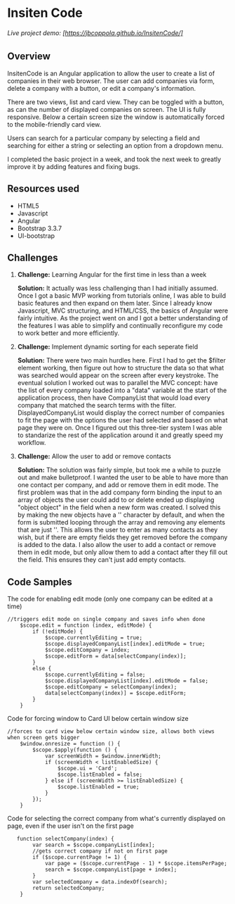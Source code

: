 # Insiten Code

###### Live project demo: [https://jbcoppola.github.io/InsitenCode/]

## Overview

InsitenCode is an Angular application to allow the user to create a list of companies in their web browser. The user can add companies via form, delete a company with a button, or edit a company's information.

There are two views, list and card view. They can be toggled with a button, as can the number of displayed companies on screen. The UI is fully responsive. Below a certain screen size the window is automatically forced to the mobile-friendly card view.

Users can search for a particular company by selecting a field and searching for either a string or selecting an option from a dropdown menu.

I completed the basic project in a week, and took the next week to greatly improve it by adding features and fixing bugs.

## Resources used

- HTML5
- Javascript
- Angular
- Bootstrap 3.3.7
- UI-bootstrap

## Challenges

1. **Challenge:** Learning Angular for the first time in less than a week

   **Solution:** It actually was less challenging than I had initially assumed. Once I got a basic MVP working from tutorials online, I was able to build basic features and then expand on them later. Since I already know Javascript, MVC structuring, and HTML/CSS, the basics of Angular were fairly intuitive. As the project went on and I got a better understanding of the features I was able to simplify and continually reconfigure my code to work better and more efficiently.

2. **Challenge:** Implement dynamic sorting for each seperate field

   **Solution:** There were two main hurdles here. First I had to get the $filter element working, then figure out how to structure the data so that what was searched would appear on the screen after every keystroke. The eventual solution I worked out was to parallel the MVC concept: have the list of every company loaded into a "data" variable at the start of the application process, then have CompanyList that would load every company that matched the search terms with the filter. DisplayedCompanyList would display the correct number of companies to fit the page with the options the user had selected and based on what page they were on. Once I figured out this three-tier system  I was able to standarize the rest of the application around it and greatly speed my workflow.

3. **Challenge:** Allow the user to add or remove contacts

   **Solution:** The solution was fairly simple, but took me a while to puzzle out and make bulletproof. I wanted the user to be able to have more than one contact per company, and add or remove them in edit mode. The first problem was that in the add company form binding the input to an array of objects the user could add to or delete ended up displaying "object object" in the field when a new form was created. I solved this by making the new objects have a '' character by default, and when the form is submitted looping through the array and removing any elements that are just ''. This allows the user to enter as many contacts as they wish, but if there are empty fields they get removed before the company is added to the data. I also allow the user to add a contact or remove them in edit mode, but only allow them to add a contact after they fill out the field. This ensures they can't just add empty contacts.

## Code Samples

The code for enabling edit mode (only one company can be edited at a time)

```
//triggers edit mode on single company and saves info when done
    $scope.edit = function (index, editMode) {
        if (!editMode) {
            $scope.currentlyEditing = true;
            $scope.displayedCompanyList[index].editMode = true;
            $scope.editCompany = index;
            $scope.editForm = data[selectCompany(index)];
        }
        else {
            $scope.currentlyEditing = false;
            $scope.displayedCompanyList[index].editMode = false;
            $scope.editCompany = selectCompany(index);
            data[selectCompany(index)] = $scope.editForm;
        }
    }
```

Code for forcing window to Card UI below certain window size

```
//forces to card view below certain window size, allows both views when screen gets bigger
    $window.onresize = function () {
        $scope.$apply(function () {
            var screenWidth = $window.innerWidth;
            if (screenWidth < listEnabledSize) {
                $scope.ui = 'Card';
                $scope.listEnabled = false;
            } else if (screenWidth >= listEnabledSize) {
                $scope.listEnabled = true;
            }
        });
    }
```

Code for selecting the correct company from what's currently displayed on page, even if the user isn't on the first page

```
   function selectCompany(index) {
        var search = $scope.companyList[index];
        //gets correct company if not on first page
        if ($scope.currentPage != 1) {
            var page = ($scope.currentPage - 1) * $scope.itemsPerPage;
            search = $scope.companyList[page + index];
        }
        var selectedCompany = data.indexOf(search);
        return selectedCompany;
    }
```
